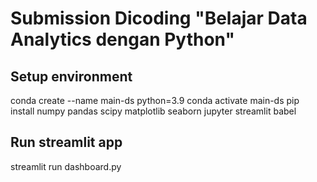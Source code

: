 # Submission Dicoding "Belajar Data Analytics dengan Python"

## Setup environment

conda create --name main-ds python=3.9
conda activate main-ds
pip install numpy pandas scipy matplotlib seaborn jupyter streamlit babel

## Run streamlit app
streamlit run dashboard.py
